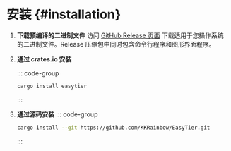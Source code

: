 # 安装 {#installation}

1. **下载预编译的二进制文件**
   访问 [GitHub Release 页面](https://github.com/KKRainbow/EasyTier/releases) 下载适用于您操作系统的二进制文件。Release 压缩包中同时包含命令行程序和图形界面程序。

2. **通过 crates.io 安装**

   ::: code-group

   ```sh [cargo]
   cargo install easytier
   ```

   :::

3. **通过源码安装**
   ::: code-group
   ```sh [cargo]
   cargo install --git https://github.com/KKRainbow/EasyTier.git
   ```
   :::
